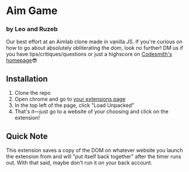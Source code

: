 # Aim Game

### by Leo and Ruzeb

Our best effort at an Aimlab clone made in vanilla JS.
If you're curious on how to go about absolutely obliterating the dom, look no further!
DM us if you have tips/critiques/questions or just a highscore on [Codesmith's homepage](https://codesmith.io/)😎

## Installation

1. Clone the repo
2. Open chrome and go to [your extensions page](chrome://extensions/)
3. In the top left of the page, click "Load Unpacked"
4. That's it—just go to a website of your choosing and click on the extension!

## Quick Note

This extension saves a copy of the DOM on whatever website you launch the extension from and will "put itself back together" after the timer runs out. With that said, maybe don't run it on your back account.
